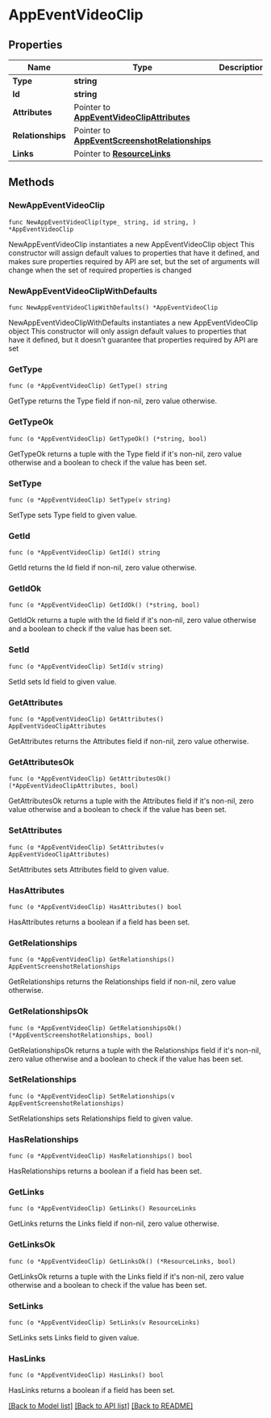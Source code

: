 # AppEventVideoClip

## Properties

Name | Type | Description | Notes
------------ | ------------- | ------------- | -------------
**Type** | **string** |  | 
**Id** | **string** |  | 
**Attributes** | Pointer to [**AppEventVideoClipAttributes**](AppEventVideoClipAttributes.md) |  | [optional] 
**Relationships** | Pointer to [**AppEventScreenshotRelationships**](AppEventScreenshotRelationships.md) |  | [optional] 
**Links** | Pointer to [**ResourceLinks**](ResourceLinks.md) |  | [optional] 

## Methods

### NewAppEventVideoClip

`func NewAppEventVideoClip(type_ string, id string, ) *AppEventVideoClip`

NewAppEventVideoClip instantiates a new AppEventVideoClip object
This constructor will assign default values to properties that have it defined,
and makes sure properties required by API are set, but the set of arguments
will change when the set of required properties is changed

### NewAppEventVideoClipWithDefaults

`func NewAppEventVideoClipWithDefaults() *AppEventVideoClip`

NewAppEventVideoClipWithDefaults instantiates a new AppEventVideoClip object
This constructor will only assign default values to properties that have it defined,
but it doesn't guarantee that properties required by API are set

### GetType

`func (o *AppEventVideoClip) GetType() string`

GetType returns the Type field if non-nil, zero value otherwise.

### GetTypeOk

`func (o *AppEventVideoClip) GetTypeOk() (*string, bool)`

GetTypeOk returns a tuple with the Type field if it's non-nil, zero value otherwise
and a boolean to check if the value has been set.

### SetType

`func (o *AppEventVideoClip) SetType(v string)`

SetType sets Type field to given value.


### GetId

`func (o *AppEventVideoClip) GetId() string`

GetId returns the Id field if non-nil, zero value otherwise.

### GetIdOk

`func (o *AppEventVideoClip) GetIdOk() (*string, bool)`

GetIdOk returns a tuple with the Id field if it's non-nil, zero value otherwise
and a boolean to check if the value has been set.

### SetId

`func (o *AppEventVideoClip) SetId(v string)`

SetId sets Id field to given value.


### GetAttributes

`func (o *AppEventVideoClip) GetAttributes() AppEventVideoClipAttributes`

GetAttributes returns the Attributes field if non-nil, zero value otherwise.

### GetAttributesOk

`func (o *AppEventVideoClip) GetAttributesOk() (*AppEventVideoClipAttributes, bool)`

GetAttributesOk returns a tuple with the Attributes field if it's non-nil, zero value otherwise
and a boolean to check if the value has been set.

### SetAttributes

`func (o *AppEventVideoClip) SetAttributes(v AppEventVideoClipAttributes)`

SetAttributes sets Attributes field to given value.

### HasAttributes

`func (o *AppEventVideoClip) HasAttributes() bool`

HasAttributes returns a boolean if a field has been set.

### GetRelationships

`func (o *AppEventVideoClip) GetRelationships() AppEventScreenshotRelationships`

GetRelationships returns the Relationships field if non-nil, zero value otherwise.

### GetRelationshipsOk

`func (o *AppEventVideoClip) GetRelationshipsOk() (*AppEventScreenshotRelationships, bool)`

GetRelationshipsOk returns a tuple with the Relationships field if it's non-nil, zero value otherwise
and a boolean to check if the value has been set.

### SetRelationships

`func (o *AppEventVideoClip) SetRelationships(v AppEventScreenshotRelationships)`

SetRelationships sets Relationships field to given value.

### HasRelationships

`func (o *AppEventVideoClip) HasRelationships() bool`

HasRelationships returns a boolean if a field has been set.

### GetLinks

`func (o *AppEventVideoClip) GetLinks() ResourceLinks`

GetLinks returns the Links field if non-nil, zero value otherwise.

### GetLinksOk

`func (o *AppEventVideoClip) GetLinksOk() (*ResourceLinks, bool)`

GetLinksOk returns a tuple with the Links field if it's non-nil, zero value otherwise
and a boolean to check if the value has been set.

### SetLinks

`func (o *AppEventVideoClip) SetLinks(v ResourceLinks)`

SetLinks sets Links field to given value.

### HasLinks

`func (o *AppEventVideoClip) HasLinks() bool`

HasLinks returns a boolean if a field has been set.


[[Back to Model list]](../README.md#documentation-for-models) [[Back to API list]](../README.md#documentation-for-api-endpoints) [[Back to README]](../README.md)


